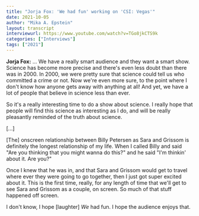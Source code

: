 ```yaml
---
title: "Jorja Fox: 'We had fun' working on 'CSI: Vegas'"
date: 2021-10-05
author: "Mika A. Epstein"
layout: transcript
interviewurl: https://www.youtube.com/watch?v=TGo8jkCTS9k
categories: ["Interviews"]
tags: ["2021"]
---
```


**Jorja Fox:** ... We have a really smart audience and they want a smart show. Science has become more precise and there's even less doubt than there was in 2000. In 2000, we were pretty sure that science could tell us who committed a crime or not. Now we're even more sure, to the point where I don't know how anyone gets away with anything at all! And yet, we have a lot of people that believe in science less than ever.

So it's a really interesting time to do a show about science. I really hope that people will find this science as interesting as I do, and will be really pleasantly reminded of the truth about science.

[...]

[The] onscreen relationship between Billy Petersen as Sara and Grissom is definitely the longest relationship of my life. When I called Billy and said "Are you thinking that you might wanna do this?" and he said "I'm thinkin' about it. Are you?"

Once I knew that he was in, and that Sara and Grissom would get to travel where ever they were going to go together, then I just got super excited about it. This is the first time, really, for any length of time that we'll get to see Sara and Grissom as a couple, on screen. So much of that stuff happened off screen.

I don't know, I hope [laughter] _We_ had fun. I hope the audience enjoys that.
